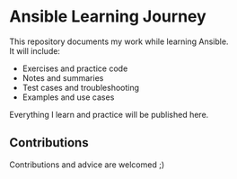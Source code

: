 # Ansible Learning Journey

This repository documents my work while learning Ansible.  
It will include:

- Exercises and practice code
- Notes and summaries
- Test cases and troubleshooting
- Examples and use cases

Everything I learn and practice will be published here.

## Contributions

Contributions and advice are welcomed ;)
